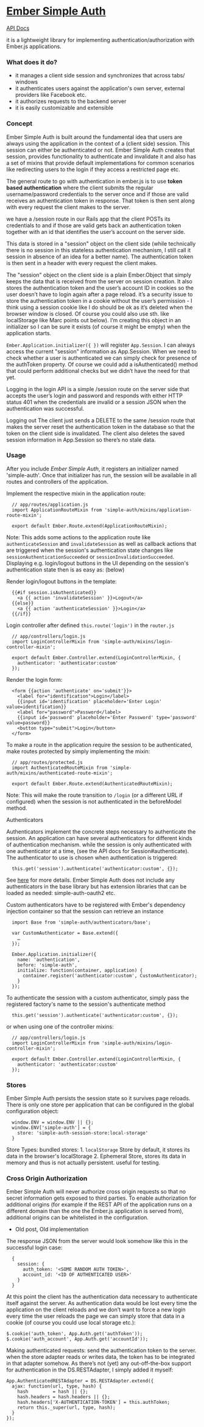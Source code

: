 # [Ember Simple Auth](https://github.com/simplabs/ember-simple-auth)

[API Docs](http://ember-simple-auth.simplabs.com/ember-simple-auth-api-docs.html)

it is a lightweight library for implementing authentication/authorization with Ember.js applications.

### What does it do?

* it manages a client side session and synchronizes that across tabs/ windows
* it authenticates users against the application's own server, external providers like Facebook etc.
* it authorizes requests to the backend server
* it is easily customizable and extensible

### Concept

Ember Simple Auth is built around the fundamental idea that users are always using the application in the context of a (client side) session. This session can either be authenticated or not. Ember Simple Auth creates that session, provides functionality to authenticate and invalidate it and also has a set of mixins that provide default implementations for common scenarios like redirecting users to the login if they access a restricted page etc.

The general route to go with authentication in ember.js is to use **token based authentication** where the client submits the regular username/password credentials to the server once and if those are valid receives an authentication token in response. That token is then sent along with every request the client makes to the server.

we have a /session route in our Rails app that the client POSTs its credentials to and if those are valid gets back an authentication token together with an id that identifies the user’s account on the server side.

This data is stored in a "session" object on the client side (while technically there is no session in this stateless authentication mechanism, I still call it session in absence of an idea for a better name). The authentication token is then sent in a header with every request the client makes.

The "session" object on the client side is a plain Ember.Object that simply keeps the data that is received from the server on session creation. It also stores the authentication token and the user’s account ID in cookies so the user doesn’t have to login again after a page reload. it’s a security issue to store the authentication token in a cookie without the user’s permission - I think using a session cookie like I do should be ok as it’s deleted when the browser window is closed. Of course you could also use sth. like localStorage like Marc points out below). I’m creating this object in an initializer so I can be sure it exists (of course it might be empty) when the application starts.

`Ember.Application.initializer({ })` will register `App.Session`. I can always access the current "session" information as App.Session. When we need to check whether a user is authenticated we can simply check for presence of the authToken property. Of course we could add a isAuthenticated() method that could perform additional checks but we didn’t have the need for that yet.

Logging in
the login API is a simple /session route on the server side that accepts the user’s login and password and responds with either HTTP status 401 when the credentials are invalid or a session JSON when the authentication was successful.

Logging out
The client just sends a DELETE to the same /session route that makes the server reset the authentication token in the database so that the token on the client side is invalidated. The client also deletes the saved session information in App.Session so there’s no stale data.

### Usage

After you include *Ember Simple Auth*, it registers an initializer named 'simple-auth'. Once that initializer has run, the session will be available in all routes and controllers of the application.

Implement the respective mixin in the application route:

      // app/routes/application.js
      import ApplicationRouteMixin from 'simple-auth/mixins/application-route-mixin';

      export default Ember.Route.extend(ApplicationRouteMixin);

Note: This adds some actions to the application route like `authenticateSession` and `invalidateSession` as well as callback actions that are triggered when the session's authentication state changes like `sessionAuthenticationSucceeded` or `sessionInvalidationSucceeded`. Displaying e.g. login/logout buttons in the UI depending on the session's authentication state then is as easy as: (below)

Render login/logout buttons in the template:

      {{#if session.isAuthenticated}}
        <a {{ action 'invalidateSession' }}>Logout</a>
      {{else}}
        <a {{ action 'authenticateSession' }}>Login</a>
      {{/if}}

Login controller after defined `this.route('login')` in the `router.js`

      // app/controllers/login.js
      import LoginControllerMixin from 'simple-auth/mixins/login-controller-mixin';

      export default Ember.Controller.extend(LoginControllerMixin, {
        authenticator: 'authenticator:custom'
      });

Render the login form:

      <form {{action 'authenticate' on='submit'}}>
        <label for="identification">Login</label>
        {{input id='identification' placeholder='Enter Login' value=identification}}
        <label for="password">Password</label>
        {{input id='password' placeholder='Enter Password' type='password' value=password}}
        <button type="submit">Login</button>
      </form>

To make a route in the application require the session to be authenticated, make routes protected by simply implementing the mixin:

      // app/routes/protected.js
      import AuthenticatedRouteMixin from 'simple-auth/mixins/authenticated-route-mixin';

      export default Ember.Route.extend(AuthenticatedRouteMixin);

Note: This will make the route transition to `/login` (or a different URL if configured) when the session is not authenticated in the beforeModel method.

Authenticators

Authenticators implement the concrete steps necessary to authenticate the session. An application can have several authenticators for different kinds of authentication mechanism. while the session is only authenticated with one authenticator at a time, (see the API docs for Session#authenticate). The authenticator to use is chosen when authentication is triggered:

      this.get('session').authenticate('authenticator:custom', {});

See [here](https://github.com/simplabs/ember-simple-auth#authenticators) for more details. Ember Simple Auth does not include any authenticators in the base library but has extension libraries that can be loaded as needed: simple-auth-oauth2 etc.

Custom authenticators have to be registered with Ember's dependency injection container so that the session can retrieve an instance

      import Base from 'simple-auth/authenticators/base';

      var CustomAuthenticator = Base.extend({
        …
      });

      Ember.Application.initializer({
        name: 'authentication',
        before: 'simple-auth',
        initialize: function(container, application) {
          container.register('authenticator:custom', CustomAuthenticator);
        }
      });

To authenticate the session with a custom authenticator, simply pass the registered factory's name to the session's authenticate method

      this.get('session').authenticate('authenticator:custom', {});

or when using one of the controller mixins:

      // app/controllers/login.js
      import LoginControllerMixin from 'simple-auth/mixins/login-controller-mixin';

      export default Ember.Controller.extend(LoginControllerMixin, {
        authenticator: 'authenticator:custom'
      });

### Stores

Ember Simple Auth persists the session state so it survives page reloads. There is only one store per application that can be configured in the global configuration object:

      window.ENV = window.ENV || {};
      window.ENV['simple-auth'] = {
        store: 'simple-auth-session-store:local-storage'
      }

Store Types: bundled stores: 1. `localStorage` Store by default, it stores its data in the browser's localStorage  2. Ephemeral Store, stores its data in memory and thus is not actually persistent. useful for testing.

### Cross Origin Authorization

Ember Simple Auth will never authorize cross origin requests so that no secret information gets exposed to third parties. To enable authorization for additional origins (for example if the REST API of the application runs on a different domain than the one the Ember.js application is served from), additional origins can be whitelisted in the configuration.

- Old post, Old implementation

The response JSON from the server would look somehow like this in the successful login case:

      {
        session: {
          auth_token: '<SOME RANDOM AUTH TOKEN>',
          account_id: '<ID OF AUTHENTICATED USER>'
        }
      }

At this point the client has the authentication data necessary to authenticate itself against the server. As authentication data would be lost every time the application on the client reloads and we don’t want to force a new login every time the user reloads the page we can simply store that data in a cookie (of course you could use local storage etc.):

    $.cookie('auth_token', App.Auth.get('authToken'));
    $.cookie('auth_account', App.Auth.get('accountId'));

Making authenticated requests: send the authentication token to the server. when the store adapter reads or writes data, the token has to be integrated in that adapter somehow. As there’s not (yet) any out-off-the-box support for authentication in the DS.RESTAdapter, I simply added it myself:

    App.AuthenticatedRESTAdapter = DS.RESTAdapter.extend({
      ajax: function(url, type, hash) {
        hash         = hash || {};
        hash.headers = hash.headers || {};
        hash.headers['X-AUTHENTICATION-TOKEN'] = this.authToken;
        return this._super(url, type, hash);
      }
    });

